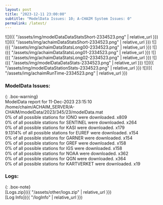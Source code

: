 ```yaml
---
layout: post
title: "2023-12-11 23:00:00"
subtitle: "ModelData Issues: 10; A-CHAIM System Issues: 0"
permalink: /latest/
---
```


![]({{ "/assets/img/modelDataDataStatsShort-2334523.png" | relative_url }})
![]({{ "/assets/img/achaimDataStatsShort-2334523.png" | relative_url }})
![]({{ "/assets/img/achaimDataStatsLong00-2334523.png" | relative_url }})
![]({{ "/assets/img/achaimDataStatsLong01-2334523.png" | relative_url }})
![]({{ "/assets/img/achaimDataStatsLong02-2334523.png" | relative_url }})
![]({{ "/assets/img/modelDataDataStats-2334523.png" | relative_url }})
![]({{ "/assets/img/modelDataStationStats-2334523.png" | relative_url }})
![]({{ "/assets/img/achaimRunTime-2334523.png" | relative_url }})


### ModelData Issues:  
  
{: .box-warning}  
 ModelData report for 11-Dec-2023 23:15:10   
 /home/chaim/ACHAIM_SERVER/A-CHAIM/modelData/2023/345/23/modelData.mat   
 0% of all possible stations for IONO were downloaded. x809   
 0% of all possible stations for SENTINEL were downloaded. x264   
 0% of all possible stations for KASI were downloaded. x179   
 9.1314% of all possible stations for EUREF were downloaded. x154   
 0% of all possible stations for GARNER were downloaded. x154   
 0% of all possible stations for GREF were downloaded. x158   
 0% of all possible stations for IGS were downloaded. x158   
 0% of all possible stations for NOAA were downloaded. x362   
 0% of all possible stations for QGN were downloaded. x364   
 0% of all possible stations for KARTVERKET were downloaded. x19   
  


### Logs:  
  
{: .box-note}  
[Logs.zip]({{ "/assets/other/logs.zip" | relative_url }})  
[Log Info]({{ "/logInfo" | relative_url }})  
